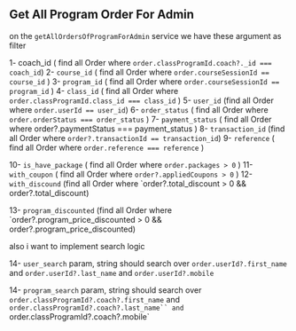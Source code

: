 ## Get All Program Order For Admin


on the `getAllOrdersOfProgramForAdmin` service we have these argument as filter

1- coach_id ( find all  Order where `order.classProgramId.coach?._id === coach_id`)
2- `course_id` ( find all Order where `order.courseSessionId == course_id` )
3- `program_id` ( find all Order where `order.courseSessionId == program_id` )
4- `class_id` ( find all Order where `order.classProgramId.class_id === class_id` )
5- `user_id` (find all Order where `order.userId == user_id`)
6- `order_status` ( find all Order where `order.orderStatus === order_status` )
7- `payment_status` ( find all Order where order?.paymentStatus === payment_status )
8- `transaction_id` (find all Order where `order?.transactionId == transaction_id`)
9- `reference` ( find all Order where `order.reference === reference` )

10- `is_have_package` ( find all Order where `order.packages > 0` )
11- `with_coupon` ( find all Order where `order?.appliedCoupons > 0` )
12- `with_discound` (find all Order where `order?.total_discount > 0 && order?.total_discount)

13- `program_discounted` (find all Order where `order?.program_price_discounted > 0 && order?.program_price_discounted)

also i want to implement search logic

14-  `user_search`  param, string should search over `order.userId?.first_name` and ``order.userId?.last_name`` and `order.userId?.mobile`

14-  `program_search`  param, string should search over `order.classProgramId?.coach?.first_name` and `order.classProgramId?.coach?.last_name`` and `order.classProgramId?.coach?.mobile`